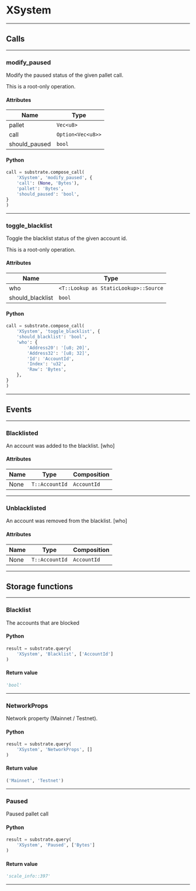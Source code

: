 
# XSystem

---------
## Calls

---------
### modify_paused
Modify the paused status of the given pallet call.

This is a root-only operation.
#### Attributes
| Name | Type |
| -------- | -------- | 
| pallet | `Vec<u8>` | 
| call | `Option<Vec<u8>>` | 
| should_paused | `bool` | 

#### Python
```python
call = substrate.compose_call(
    'XSystem', 'modify_paused', {
    'call': (None, 'Bytes'),
    'pallet': 'Bytes',
    'should_paused': 'bool',
}
)
```

---------
### toggle_blacklist
Toggle the blacklist status of the given account id.

This is a root-only operation.
#### Attributes
| Name | Type |
| -------- | -------- | 
| who | `<T::Lookup as StaticLookup>::Source` | 
| should_blacklist | `bool` | 

#### Python
```python
call = substrate.compose_call(
    'XSystem', 'toggle_blacklist', {
    'should_blacklist': 'bool',
    'who': {
        'Address20': '[u8; 20]',
        'Address32': '[u8; 32]',
        'Id': 'AccountId',
        'Index': 'u32',
        'Raw': 'Bytes',
    },
}
)
```

---------
## Events

---------
### Blacklisted
An account was added to the blacklist. [who]
#### Attributes
| Name | Type | Composition
| -------- | -------- | -------- |
| None | `T::AccountId` | ```AccountId```

---------
### Unblacklisted
An account was removed from the blacklist. [who]
#### Attributes
| Name | Type | Composition
| -------- | -------- | -------- |
| None | `T::AccountId` | ```AccountId```

---------
## Storage functions

---------
### Blacklist
 The accounts that are blocked

#### Python
```python
result = substrate.query(
    'XSystem', 'Blacklist', ['AccountId']
)
```

#### Return value
```python
'bool'
```
---------
### NetworkProps
 Network property (Mainnet / Testnet).

#### Python
```python
result = substrate.query(
    'XSystem', 'NetworkProps', []
)
```

#### Return value
```python
('Mainnet', 'Testnet')
```
---------
### Paused
 Paused pallet call

#### Python
```python
result = substrate.query(
    'XSystem', 'Paused', ['Bytes']
)
```

#### Return value
```python
'scale_info::397'
```
---------